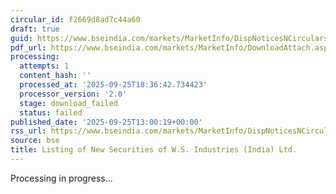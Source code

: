```yaml
---
circular_id: f2669d8ad7c44a60
draft: true
guid: https://www.bseindia.com/markets/MarketInfo/DispNoticesNCirculars.aspx?Noticeid={CB22228F-D039-4898-8CEB-5A1F2AF98109}&noticeno=20250925-45&dt=09/25/2025&icount=45&totcount=65&flag=0
pdf_url: https://www.bseindia.com/markets/MarketInfo/DownloadAttach.aspx?id=20250925-45&attachedId=
processing:
  attempts: 1
  content_hash: ''
  processed_at: '2025-09-25T18:36:42.734423'
  processor_version: '2.0'
  stage: download_failed
  status: failed
published_date: '2025-09-25T13:00:19+00:00'
rss_url: https://www.bseindia.com/markets/MarketInfo/DispNoticesNCirculars.aspx?Noticeid={CB22228F-D039-4898-8CEB-5A1F2AF98109}&noticeno=20250925-45&dt=09/25/2025&icount=45&totcount=65&flag=0
source: bse
title: Listing of New Securities of W.S. Industries (India) Ltd.
---
```


Processing in progress...